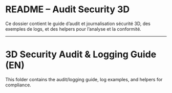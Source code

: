 # README – Audit Security 3D

Ce dossier contient le guide d’audit et journalisation sécurité 3D, des exemples de logs, et des helpers pour l’analyse et la conformité.

---

# 3D Security Audit & Logging Guide (EN)

This folder contains the audit/logging guide, log examples, and helpers for compliance.
